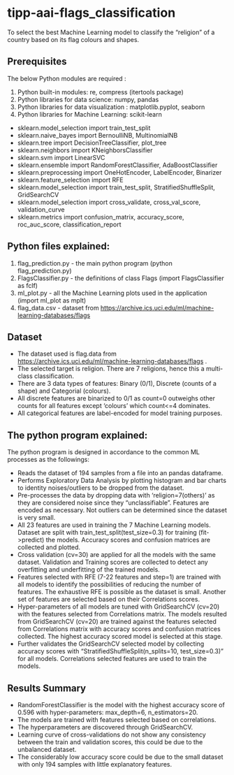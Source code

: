 # tipp-aai-flags_classification
To select the best Machine Learning model to classify the “religion” of a country based on its flag colours and shapes.

## Prerequisites
The below Python modules are required :

1. Python built-in modules: re, compress (itertools package)
2. Python libraries for data science: numpy, pandas
3. Python libraries for data visualization : matplotlib.pyplot, seaborn 
4. Python libraries for Machine Learning: scikit-learn
- sklearn.model_selection import train_test_split
- sklearn.naive_bayes import BernoulliNB, MultinomialNB
- sklearn.tree import DecisionTreeClassifier, plot_tree
- sklearn.neighbors import KNeighborsClassifier
- sklearn.svm import LinearSVC
- sklearn.ensemble import RandomForestClassifier, AdaBoostClassifier
- sklearn.preprocessing import OneHotEncoder, LabelEncoder, Binarizer
- sklearn.feature_selection import RFE
- sklearn.model_selection import train_test_split, StratifiedShuffleSplit, GridSearchCV
- sklearn.model_selection import cross_validate, cross_val_score, validation_curve
- sklearn.metrics import confusion_matrix, accuracy_score, roc_auc_score, classification_report


## Python files explained:
1. flag_prediction.py - the main python program (python flag_prediction.py)
2. FlagsClassifier.py - the definitions of class Flags (import FlagsClassifier as fclf)
3. ml_plot.py - all the Machine Learning plots used in the application (import ml_plot as mplt)
4. flag_data.csv - dataset from https://archive.ics.uci.edu/ml/machine-learning-databases/flags

## Dataset
- The dataset used is flag.data from https://archive.ics.uci.edu/ml/machine-learning-databases/flags .
- The selected target is religion. There are 7 religions, hence this a multi-class classification.
- There are 3 data types of features: Binary (0/1), Discrete (counts of a shape) and Categorial (colours).
- All discrete features are binarized to 0/1 as count=0 outweighs other counts for all features except ‘colours’ which count<=4 dominates.
- All categorical features are label-encoded for model training purposes. 

## The python program explained:
The python program is designed in accordance to the common ML processes as the followings:
- Reads the dataset of 194 samples from a file into an pandas dataframe.
- Performs Exploratory Data Analysis by plotting histogram and bar charts to identity noises/outliers to be dropped from the dataset.
- Pre-processes the data by dropping data with ‘religion=7(others)’ as they are considered noise since they “unclassifiable”. Features are encoded as necessary. Not outliers can be determined since the dataset is very small.
- All 23 features are used in training the 7 Machine Learning models. Dataset are split with train_test_split(test_size=0.3) for training (fit->predict) the models. Accuracy scores and confusion matrices are collected and plotted.
- Cross validation (cv=30) are applied for all the models with the same dataset. Validation and Training scores are collected to detect any overfitting and underfitting of the trained models.
- Features selected with RFE (7-22 features and step=1) are trained with all models to identify the possibilities of reducing the number of features. The exhaustive RFE is possible as the dataset is small. Another set of features are selected based on their Correlations scores.
- Hyper-parameters of all models are tuned with GridSearchCV (cv=20) with the features selected from Correlations matrix. The models resulted from GridSearchCV (cv=20) are trained against the features selected from Correlations matrix with accuracy scores and confusion matrices collected. The highest accuracy scored model is selected at this stage.
- Further validates the GridSearchCV selected model by collecting accuracy scores with “StratifiedShuffleSplit(n_splits=10, test_size=0.3)” for all models. Correlations selected features are used to train the models.

## Results Summary
- RandomForestClassifier is the model with the highest accuracy score of 0.596 with hyper-parameters: max_depth=6, n_estimators=20. 
- The models are trained with features selected based on correlations. 
- The hyperparameters are discovered through GridSearchCV. 
- Learning curve of cross-validations do not show any consistency between the train and validation scores, this could be due to the unbalanced dataset. 
- The considerably low accuracy score could be due to the small dataset with only 194 samples with little explanatory features.
